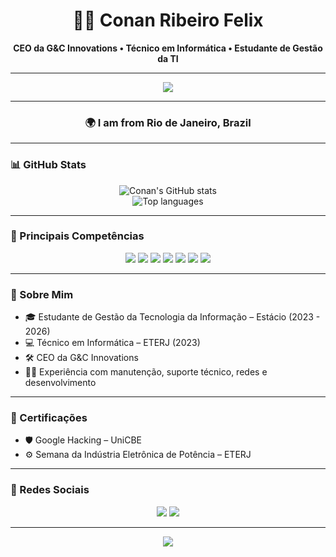<h1 align="center">👨‍💻 Conan Ribeiro Felix</h1>
<p align="center">
  <strong>CEO da G&C Innovations • Técnico em Informática • Estudante de Gestão da TI</strong>
</p>

---

<p align="center">
  <img src="https://capsule-render.vercel.app/api?type=waving&color=00BFFF&height=200&section=header&text=Welcome%20to%20my%20profile!&fontSize=30&fontColor=ffffff" />
</p>

---

<h3 align="center">🌍 I am from Rio de Janeiro, Brazil</h3>

---

### 📊 GitHub Stats

<p align="center">
  <img src="https://github-readme-stats.vercel.app/api?username=conanfelix&show_icons=true&theme=tokyonight" alt="Conan's GitHub stats" />
  <br/>
  <img src="https://github-readme-stats.vercel.app/api/top-langs/?username=conanfelix&layout=compact&theme=tokyonight" alt="Top languages" />
</p>

---

### 🔧 Principais Competências

<p align="center">
  <img src="https://img.shields.io/badge/-HTML5-E34F26?style=for-the-badge&logo=html5&logoColor=white"/>
  <img src="https://img.shields.io/badge/-CSS3-1572B6?style=for-the-badge&logo=css3&logoColor=white"/>
  <img src="https://img.shields.io/badge/-JavaScript-F7DF1E?style=for-the-badge&logo=javascript&logoColor=black"/>
  <img src="https://img.shields.io/badge/-Python-3776AB?style=for-the-badge&logo=python&logoColor=white"/>
  <img src="https://img.shields.io/badge/-PHP-777BB4?style=for-the-badge&logo=php&logoColor=white"/>
  <img src="https://img.shields.io/badge/-C-00599C?style=for-the-badge&logo=c&logoColor=white"/>
  <img src="https://img.shields.io/badge/-C++-00599C?style=for-the-badge&logo=c%2B%2B&logoColor=white"/>
</p>

---

### 💼 Sobre Mim

- 🎓 Estudante de Gestão da Tecnologia da Informação – Estácio (2023 - 2026)  
- 💻 Técnico em Informática – ETERJ (2023)  
- 🛠️ CEO da G&C Innovations  
- 👨‍🔧 Experiência com manutenção, suporte técnico, redes e desenvolvimento

---

### 🏅 Certificações

- 🛡️ Google Hacking – UniCBE  
- ⚙️ Semana da Indústria Eletrônica de Potência – ETERJ  

---

### 📲 Redes Sociais

<p align="center">
  <a href="https://www.instagram.com/conanfelix"><img src="https://img.shields.io/badge/-Instagram-E4405F?style=for-the-badge&logo=instagram&logoColor=white"/></a>
  <a href="https://www.linkedin.com/in/conanfelix-2b6389330"><img src="https://img.shields.io/badge/-LinkedIn-0A66C2?style=for-the-badge&logo=linkedin&logoColor=white"/></a>
</p>

---

<p align="center">
  <img src="https://github-readme-activity-graph.vercel.app/graph?username=conanfelix&bg_color=0d1117&color=00bfff&line=00bfff&point=ffffff&area=true&hide_border=true"/>
</p>
